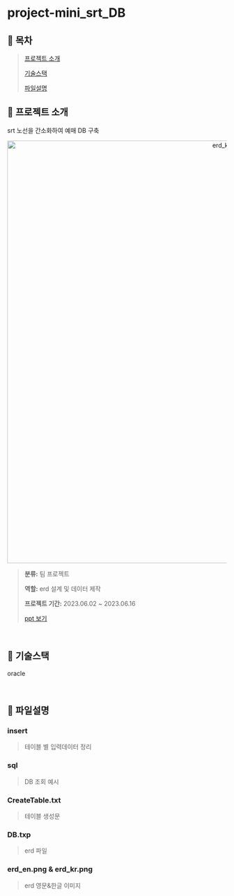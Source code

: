 # project-mini_srt_DB
## 🚄 목차
> [프로젝트 소개](#-프로젝트-소개)
> 
> [기술스택](#-기술스택)
> 
> [파일설명](#-파일설명)

## 🚄 프로젝트 소개
srt 노선을 간소화하여 예매 DB 구축

<p align="center">
  <img width="968" alt="erd_kr" src="https://github.com/CSeJin/project-mini_srt_DB/assets/127668461/0cb1b4f8-73a2-44eb-bd83-e35d4b77e9fb" width="500">
</p>

> **분류:** 팀 프로젝트
>
> **역할:** erd 설계 및 데이터 제작
>
> **프로젝트 기간:** 2023.06.02 ~ 2023.06.16
>
> [ppt 보기](https://drive.google.com/file/d/1RRGKuvtyVN2hu99H8Bdg0OiSshydcVvG/view?usp=sharing)
<br>

## 🚄 기술스택
oracle

<br>

## 🚄 파일설명
### insert
> 테이블 별 입력데이터 정리
### sql
> DB 조회 예시
### CreateTable.txt
> 테이블 생성문
### DB.txp
> erd 파일
### erd_en.png & erd_kr.png
> erd 영문&한글 이미지 
